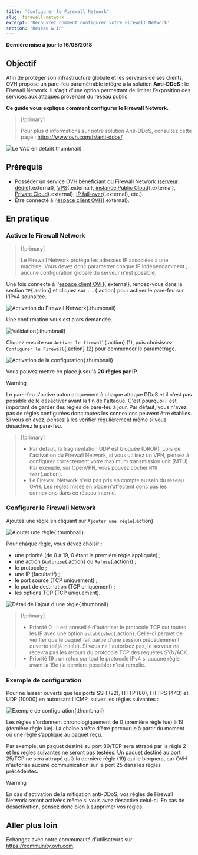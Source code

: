 ```yaml
---
title: 'Configurer le Firewall Network'
slug: firewall-network
excerpt: 'Découvrez comment configurer votre Firewall Network'
section: 'Réseau & IP'
---
```


**Dernière mise à jour le 16/08/2018**

## Objectif

Afin de protéger son infrastructure globale et les serveurs de ses clients, OVH propose un pare-feu paramétrable intégré à la solution **Anti-DDoS** : le Firewall Network. Il s'agit d'une option permettant de limiter l’exposition des services aux attaques provenant du réseau public.

**Ce guide vous explique comment configurer le Firewall Network.**


> [!primary]
>
> Pour plus d'informations sur notre solution Anti-DDoS, consultez cette page : <https://www.ovh.com/fr/anti-ddos/>.
> 

![Le VAC en détail](images/vac-inside.png){.thumbnail}


## Prérequis

- Posséder un service OVH bénéficiant du Firewall Network ([serveur dédié](https://www.ovh.com/fr/serveurs_dedies/){.external}, [VPS](https://www.ovh.com/fr/vps/){.external}, [instance Public Cloud](https://www.ovh.com/fr/public-cloud/instances/){.external}, [Private Cloud](https://www.ovh.com/fr/private-cloud/){.external}, [IP fail-over](https://www.ovh.com/fr/serveurs_dedies/ip_failover.xml){.external}, etc.).
- Être connecté à l'[espace client OVH](https://www.ovh.com/auth/?action=gotomanager){.external}.


## En pratique

### Activer le Firewall Network

> [!primary]
>
> Le Firewall Network protège les adresses IP associées à une machine. Vous devez donc paramétrer chaque IP indépendamment ; aucune configuration globale du serveur n'est possible.
> 

Une fois connecté à l'[espace client OVH](https://www.ovh.com/auth/?action=gotomanager){.external}, rendez-vous dans la section `IP`{.action} et cliquez sur `...`{.action} pour activer le pare-feu sur l'IPv4 souhaitée.

![Activation du Firewall Network](images/firewall_creation.png){.thumbnail}

Une confirmation vous est alors demandée.

![Validation](images/creationvalid.png){.thumbnail}

Cliquez ensuite sur `Activer le firewall`{.action} (1), puis choisissez `Configurer le Firewall`{.action} (2) pour commencer le paramétrage.

![Activation de la configuration](images/activationconfig.png){.thumbnail}

Vous pouvez mettre en place jusqu'à **20 règles par IP**.

> [!warning]
>
> Le pare-feu s'active automatiquement à chaque attaque DDoS et il n'est pas possible de le désactiver avant la fin de l'attaque. C'est pourquoi il est important de garder des règles de pare-feu à jour.
> Par défaut, vous n'avez pas de règles configurées donc toutes les connexions peuvent être établies.
> Si vous en avez, pensez à les vérifier régulièrement même si vous désactivez le pare-feu.
> 


> [!primary]
>
> - Par défaut, la fragmentation UDP est bloquée (DROP). Lors de l'activation du Firewall Network, si vous utilisez un VPN, pensez à configurer correctement votre maximum transmission unit (MTU). Par exemple, sur OpenVPN, vous pouvez cocher `MTU test`{.action}.
> - Le Firewall Network n'est pas pris en compte au sein du réseau OVH. Les règles mises en place n'affectent donc pas les connexions dans ce réseau interne.
>


### Configurer le Firewall Network

Ajoutez une règle en cliquant sur `Ajouter une règle`{.action}.

![Ajouter une règle](images/ajoutregle1.png){.thumbnail}

Pour chaque règle, vous devez choisir :
- une priorité (de 0 à 19, 0 étant la première règle appliquée) ;
- une action (`Autorise`{.action} ou `Refuse`{.action}) ;
- le protocole ;
- une IP (facultatif) ;
- le port source (TCP uniquement) ;
- le port de destination (TCP uniquement) ;
- les options TCP (TCP uniquement).

![Détail de l'ajout d'une règle](images/ajoutregle4.png){.thumbnail}


> [!primary]
>
> - Priorité 0 : il est conseillé d'autoriser le protocole TCP sur toutes les IP avec une option `established`{.action}. Celle-ci permet de vérifier que le paquet fait partie d’une session précédemment ouverte (déjà initiée). Si vous ne l'autorisez pas, le serveur ne recevra pas les retours du protocole TCP des requêtes SYN/ACK.
> - Priorité 19 : un refus sur tout le protocole IPv4 si aucune règle avant la 19e (la dernière possible) n'est remplie.
> 

### Exemple de configuration

Pour ne laisser ouverts que les ports SSH (22), HTTP (80), HTTPS (443) et UDP (10000) en autorisant l’ICMP, suivez les règles suivantes :

![Exemple de configuration](images/exemple.png){.thumbnail}

Les règles s'ordonnent chronologiquement de 0 (première règle lue) à 19 (dernière règle lue). La chaîne arrête d’être parcourue à partir du moment où une règle s’applique au paquet reçu.

Par exemple, un paquet destiné au port 80/TCP sera attrapé par la règle 2 et les règles suivantes ne seront pas testées. Un paquet destiné au port 25/TCP ne sera attrapé qu’à la dernière règle (19) qui le bloquera, car OVH n'autorise aucune communication sur le port 25 dans les règles précédentes.

> [!warning]
>
> En cas d'activation de la mitigation anti-DDoS, vos règles de Firewall Network seront activées même si vous avez désactivé celui-ci. En cas de désactivation, pensez donc bien à supprimer vos règles.
> 

## Aller plus loin

Échangez avec notre communauté d'utilisateurs sur <https://community.ovh.com>.
